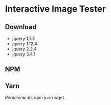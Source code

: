 # Interactive Image Tester

## Download
* jquery 1.7.2
* jquery 1.12.4
* jquery 2.2.4
* jquery 3.4.1

## NPM

## Yarn


*Requirements*
npm
yarn
wget